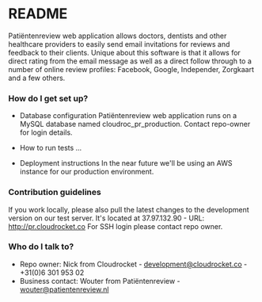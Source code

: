 # README #

Patiëntenreview web application allows doctors, dentists and other healthcare providers to easily send email invitations for reviews and feedback to their clients. Unique about this software is that it allows for direct rating from the email message as well as a direct follow through to a number of online review profiles: Facebook, Google, Independer, Zorgkaart and a few others.

### How do I get set up? ###

* Database configuration
Patiëntenreview web application runs on a MySQL database named cloudroc_pr_production. Contact repo-owner for login details.

* How to run tests
...

* Deployment instructions
In the near future we'll be using an AWS instance for our production environment.

### Contribution guidelines ###

If you work locally, please also pull the latest changes to the development version on our test server. It's located at 37.97.132.90 - URL: http://pr.cloudrocket.co
For SSH login please contact repo owner.

### Who do I talk to? ###

* Repo owner: Nick from Cloudrocket - development@cloudrocket.co - +31(0)6 301 953 02
* Business contact: Wouter from Patiëntenreview - wouter@patientenreview.nl